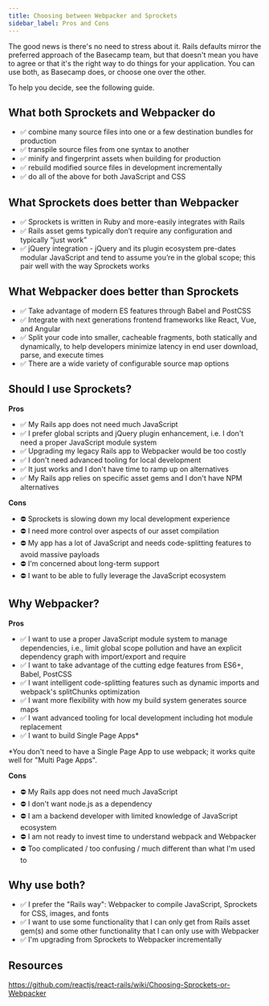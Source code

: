 ```yaml
---
title: Choosing between Webpacker and Sprockets
sidebar_label: Pros and Cons
---
```


The good news is there's no need to stress about it. Rails defaults mirror the preferred approach of the Basecamp team, but that doesn't mean you have to agree or that it's the right way to do things for your application. You can use both, as Basecamp does, or choose one over the other.

To help you decide, see the following guide.

## What both Sprockets and Webpacker do

- ✅ combine many source files into one or a few destination bundles for production
- ✅ transpile source files from one syntax to another
- ✅ minify and fingerprint assets when building for production
- ✅ rebuild modified source files in development incrementally
- ✅ do all of the above for both JavaScript and CSS

## What Sprockets does better than Webpacker

- ✅ Sprockets is written in Ruby and more-easily integrates with Rails
- ✅ Rails asset gems typically don’t require any configuration and typically “just work”
- ✅ jQuery integration - jQuery and its plugin ecosystem pre-dates modular JavaScript and tend to assume you’re in the global scope; this pair well with the way Sprockets works

## What Webpacker does better than Sprockets

- ✅ Take advantage of modern ES features through Babel and PostCSS
- ✅ Integrate with next generations frontend frameworks like React, Vue, and Angular
- ✅ Split your code into smaller, cacheable fragments, both statically and dynamically, to help developers minimize latency in end user download, parse, and execute times
- ✅ There are a wide variety of configurable source map options

## Should I use Sprockets?

**Pros**

- ✅ My Rails app does not need much JavaScript
- ✅ I prefer global scripts and jQuery plugin enhancement, i.e. I don't need a proper JavaScript module system
- ✅ Upgrading my legacy Rails app to Webpacker would be too costly
- ✅ I don't need advanced tooling for local development
- ✅ It just works and I don't have time to ramp up on alternatives
- ✅ My Rails app relies on specific asset gems and I don't have NPM alternatives

**Cons**

- ⛔️ Sprockets is slowing down my local development experience
- ⛔️ I need more control over aspects of our asset compilation
- ⛔️ My app has a lot of JavaScript and needs code-splitting features to avoid massive payloads
- ⛔️ I'm concerned about long-term support
- ⛔️ I want to be able to fully leverage the JavaScript ecosystem

## Why Webpacker?

**Pros**

- ✅ I want to use a proper JavaScript module system to manage dependencies, i.e., limit global scope pollution and have an explicit dependency graph with import/export and require
- ✅ I want to take advantage of the cutting edge features from ES6+, Babel, PostCSS
- ✅ I want intelligent code-splitting features such as dynamic imports and webpack's splitChunks optimization
- ✅ I want more flexibility with how my build system generates source maps
- ✅ I want advanced tooling for local development including hot module replacement
- ✅ I want to build Single Page Apps\*

\*You don't need to have a Single Page App to use webpack; it works quite well for "Multi Page Apps".

**Cons**

- ⛔️ My Rails app does not need much JavaScript
- ⛔️ I don't want node.js as a dependency
- ⛔️ I am a backend developer with limited knowledge of JavaScript ecosystem
- ⛔️ I am not ready to invest time to understand webpack and Webpacker
- ⛔️ Too complicated / too confusing / much different than what I'm used to

## Why use both?

- ✅ I prefer the "Rails way": Webpacker to compile JavaScript, Sprockets for CSS, images, and fonts
- ✅ I want to use some functionality that I can only get from Rails asset gem(s) and some other functionality that I can only use with Webpacker
- ✅ I'm upgrading from Sprockets to Webpacker incrementally

## Resources

https://github.com/reactjs/react-rails/wiki/Choosing-Sprockets-or-Webpacker
